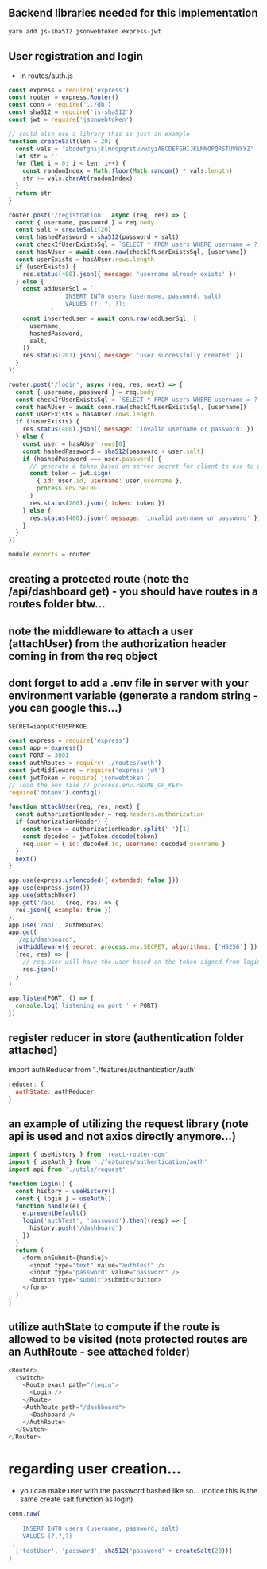 ## Backend libraries needed for this implementation

```bash
yarn add js-sha512 jsonwebtoken express-jwt
```

## User registration and login

- in routes/auth.js

```js
const express = require('express')
const router = express.Router()
const conn = require('../db')
const sha512 = require('js-sha512')
const jwt = require('jsonwebtoken')

// could also use a library this is just an example
function createSalt(len = 20) {
  const vals = 'abcdefghijklmnopqrstuvwxyzABCDEFGHIJKLMNOPQRSTUVWXYZ'
  let str = ''
  for (let i = 0; i < len; i++) {
    const randomIndex = Math.floor(Math.random() * vals.length)
    str += vals.charAt(randomIndex)
  }
  return str
}

router.post('/registration', async (req, res) => {
  const { username, password } = req.body
  const salt = createSalt(20)
  const hashedPassword = sha512(password + salt)
  const checkIfUserExistsSql = `SELECT * FROM users WHERE username = ?;`
  const hasAUser = await conn.raw(checkIfUserExistsSql, [username])
  const userExists = hasAUser.rows.length
  if (userExists) {
    res.status(400).json({ message: 'username already exists' })
  } else {
    const addUserSql = `
                INSERT INTO users (username, password, salt)
                VALUES (?, ?, ?);
            `
    const insertedUser = await conn.raw(addUserSql, [
      username,
      hashedPassword,
      salt,
    ])
    res.status(201).json({ message: 'user successfully created' })
  }
})

router.post('/login', async (req, res, next) => {
  const { username, password } = req.body
  const checkIfUserExistsSql = `SELECT * FROM users WHERE username = ?;`
  const hasAUser = await conn.raw(checkIfUserExistsSql, [username])
  const userExists = hasAUser.rows.length
  if (!userExists) {
    res.status(400).json({ message: 'invalid username or password' })
  } else {
    const user = hasAUser.rows[0]
    const hashedPassword = sha512(password + user.salt)
    if (hashedPassword === user.password) {
      // generate a token based on server secret for client to use to authenticate
      const token = jwt.sign(
        { id: user.id, username: user.username },
        process.env.SECRET
      )
      res.status(200).json({ token: token })
    } else {
      res.status(400).json({ message: 'invalid username or password' })
    }
  }
})

module.exports = router
```

## creating a protected route (note the /api/dashboard get) - you should have routes in a routes folder btw...

## note the middleware to attach a user (attachUser) from the authorization header coming in from the req object

## dont forget to add a .env file in server with your environment variable (generate a random string - you can google this...)

```txt
SECRET=iaoplKfEU5PhKOE
```

```js
const express = require('express')
const app = express()
const PORT = 3001
const authRoutes = require('./routes/auth')
const jwtMiddleware = require('express-jwt')
const jwtToken = require('jsonwebtoken')
// load the env file // process.env.<NAME_OF_KEY>
require('dotenv').config()

function attachUser(req, res, next) {
  const authorizationHeader = req.headers.authorization
  if (authorizationHeader) {
    const token = authorizationHeader.split(' ')[1]
    const decoded = jwtToken.decode(token)
    req.user = { id: decoded.id, username: decoded.username }
  }
  next()
}

app.use(express.urlencoded({ extended: false }))
app.use(express.json())
app.use(attachUser)
app.get('/api', (req, res) => {
  res.json({ example: true })
})
app.use('/api', authRoutes)
app.get(
  '/api/dashboard',
  jwtMiddleware({ secret: process.env.SECRET, algorithms: ['HS256'] }),
  (req, res) => {
    // req.user will have the user based on the token signed from login
    res.json()
  }
)

app.listen(PORT, () => {
  console.log('listening on port ' + PORT)
})
```

## register reducer in store (authentication folder attached)

import authReducer from '../features/authentication/auth'

```js
reducer: {
  authState: authReducer
}
```

## an example of utilizing the request library (note api is used and not axios directly anymore...)

```js
import { useHistory } from 'react-router-dom'
import { useAuth } from './features/authentication/auth'
import api from './utils/request'

function Login() {
  const history = useHistory()
  const { login } = useAuth()
  function handle(e) {
    e.preventDefault()
    login('authTest', 'password').then((resp) => {
      history.push('/dashboard')
    })
  }
  return (
    <form onSubmit={handle}>
      <input type="text" value="authTest" />
      <input type="password" value="password" />
      <button type="submit">submit</button>
    </form>
  )
}
```

## utilize authState to compute if the route is allowed to be visited (note protected routes are an AuthRoute - see attached folder)

```js
<Router>
  <Switch>
    <Route exact path="/login">
      <Login />
    </Route>
    <AuthRoute path="/dashboard">
      <Dashboard />
    </AuthRoute>
  </Switch>
</Router>
```

# regarding user creation...

- you can make user with the password hashed like so... (notice this is the same create salt function as login)

```js
conn.raw(
  `
    INSERT INTO users (username, password, salt)
    VALUES (?,?,?)
`,
  ['testUser', 'password', sha512('password' + createSalt(20))]
)
```
